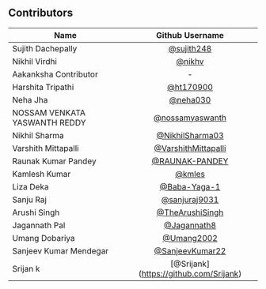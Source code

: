 ## Contributors   

| Name | Github Username |
| --- | :---: |
| Sujith Dachepally | [@sujith248](https://www.github.com/sujith248) |
| Nikhil Virdhi | [@nikhv](https://www.github.com/nikhv) |
| Aakanksha Contributor | - |
| Harshita Tripathi | [@ht170900](https://www.github.com/ht170900) |
| Neha Jha  | [@neha030](https://www.github.com/neha030) |
| NOSSAM VENKATA YASWANTH REDDY  | [@nossamyaswanth](https://www.github.com/nossamyaswanth) |
| Nikhil Sharma  | [@NikhilSharma03](https://www.github.com/NikhilSharma03) |
| Varshith Mittapalli  | [@VarshithMittapalli](https://www.github.com/VarshithMittapalli) |
| Raunak Kumar Pandey  | [@RAUNAK-PANDEY](https://www.github.com/RAUNAK-PANDEY) |
| Kamlesh Kumar  | [@kmles](https://www.github.com/kmles) |
| Liza Deka | [@Baba-Yaga-1](https://www.github.com/Baba-Yaga-1) |
| Sanju Raj | [@sanjuraj9031](https://www.github.com/) |
| Arushi Singh | [@TheArushiSingh](https://www.github.com/TheArushiSingh) |
| Jagannath Pal | [@Jagannath8](https://www.github.com/Jagannath8) |    
| Umang Dobariya | [@Umang2002](https://github.com/Umang2002) |
| Sanjeev Kumar Mendegar | [@SanjeevKumar22](https://github.com/SanjeevKumar22) |
| Srijan k  |[@Srijank] (https://github.com/Srijank) |
